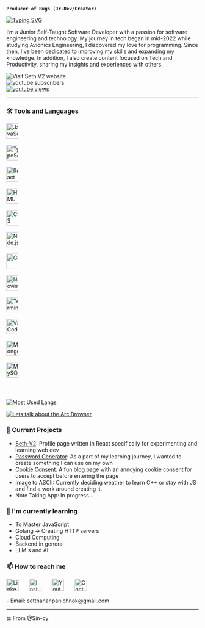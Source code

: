 **`Producer of Bugs (Jr.Dev/Creator)`**

<p align="left">
    <a href="https://git.io/typing-svg"><img src="https://readme-typing-svg.demolab.com?font=JetBrains+Mono+Nl&size=23&duration=1&color=F6C177&vCenter=true&repeat=false&width=435&lines=Pheno+Seth" alt="Typing SVG" /></a>
</p>

<p align="left">
    I’m a Junior Self-Taught Software Developer with a passion for software engineering and technology. 
    My journey in tech began in mid-2022 while studying Avionics Engineering, I discovered my love for programming. Since then, I've been dedicated to improving my skills and expanding my knowledge. 
    In addition, I also create content focused on Tech and Productivity, sharing my insights and experiences with others.
</p>

<p>
    <a href="https://seth-v2.netlify.app/" target="_blank" rel="noopener noreferrer" style="text-decoration: none;">
        <img alt="Visit Seth V2 website" title="Visit Seth V2 website" src="https://img.shields.io/badge/Seth%20V2-9CCFD8?style=for-the-badge&logo=netlify&labelColor=000000" /></a>
    <a href="https://www.youtube.com/channel/UCWam55wUh-OOcvrGJisq0zA?sub_confirmation=1" style="text-decoration: none;">
        <img alt="youtube subscribers" title="Subscribe to my YouTube channel" src="https://custom-icon-badges.demolab.com/youtube/channel/subscribers/UCWam55wUh-OOcvrGJisq0zA?color=%23E05D44&label=SUBSCRIBE&logo=video&logoColor=white&style=for-the-badge&labelColor=CE4630" style="display: block;"/></a>
    <a href="https://www.youtube.com/channel/UCWam55wUh-OOcvrGJisq0zA">
        <img alt="youtube views" title="YouTube views" src="https://custom-icon-badges.demolab.com/youtube/channel/views/UCWam55wUh-OOcvrGJisq0zA?color=%2383C9F4&logo=video&logoColor=white&style=for-the-badge&labelColor=003B6F"/></a>
</p>

---

<!-- <p align="center" > -->
<!--     <a href="https://www.linkedin.com/in/setthanan-panichnok-593346261" ><img width="32px" alt="LinkedIn" title="LinkedIn" src="https://img.icons8.com/fluency/48/26e07f/linkedin.png" /></a> -->
<!--     &#8287;&#8287;&#8287;&#8287;&#8287; -->
<!--     <a href="https://www.instagram.com/seth_edw/" ><img width="32px" alt="Instagram" title="Instagram" src="https://img.icons8.com/?size=160&id=BrU2BBoRXiWq&format=png" /></a> -->
<!--     &#8287;&#8287;&#8287;&#8287;&#8287; -->
<!--     <a href="https://www.youtube.com/channel/UCWam55wUh-OOcvrGJisq0zA?sub_confirmation=1" ><img width="32px" alt="Youtube" title="Youtube" src="https://img.icons8.com/fluency/48/26e07f/youtube-play.png" /></a> -->
<!--     &#8287;&#8287;&#8287;&#8287;&#8287; -->
<!-- </p> -->

<!-- <p align="center"> -->
<!--     <a href="https://git.io/typing-svg"><img src="https://readme-typing-svg.demolab.com?font=JetBrains+Mono+Nl&pause=1000&color=6ECFF7&center=true&vCenter=true&width=435&lines=Self-taught+Jr.+Developer;Never+Stop+Learning" alt="Typing SVG" /></a> -->
<!-- </p> -->

<!-- <p align="center"> -->
<!--     <a href="https://www.youtube.com/channel/UCWam55wUh-OOcvrGJisq0zA?sub_confirmation=1" style="text-decoration: none;"> -->
<!--         <img alt="youtube subscribers" title="Subscribe to my YouTube channel" src="https://custom-icon-badges.demolab.com/youtube/channel/subscribers/UCWam55wUh-OOcvrGJisq0zA?color=%23E05D44&label=SUBSCRIBE&logo=video&logoColor=white&style=for-the-badge&labelColor=CE4630" style="display: block;"/></a> -->
<!--     <a href="https://www.youtube.com/channel/UCWam55wUh-OOcvrGJisq0zA"> -->
<!--         <img alt="youtube views" title="YouTube views" src="https://custom-icon-badges.demolab.com/youtube/channel/views/UCWam55wUh-OOcvrGJisq0zA?color=%2383C9F4&logo=video&logoColor=white&style=for-the-badge&labelColor=003B6F"/></a> -->
<!-- </p> -->

### 🛠 Tools and Languages

<!-- - Languages: JavaScript -->
<!-- - Frontend(Main): JS, TS, React, HTML and CSS -->
<!-- - Backend: Node.js and Express -->
<!-- - Databases: MongoDB, MySQL and GraphQl -->
<!-- - Tools: Git, Vim/Nvim , VSCode(debugging) and Terminal Utils. -->

<!-- Frontend -->
<p align="left" style="width: 30px; padding-right: 0px;">
    <img src="https://cdn.jsdelivr.net/gh/devicons/devicon/icons/javascript/javascript-original.svg" alt="JavaScript" title="JavaScript" width="40" height="40"/>
    &#8287;&#8287;&#8287;&#8287;&#8287;
    <img src="https://cdn.jsdelivr.net/gh/devicons/devicon/icons/typescript/typescript-original.svg" alt="TypeScript" title="TypeScript" width="40" height="40"/>
    &#8287;&#8287;&#8287;&#8287;&#8287;
    <img src="https://cdn.jsdelivr.net/gh/devicons/devicon/icons/react/react-original.svg" alt="React" title="React" width="40" height="40"/>
    &#8287;&#8287;&#8287;&#8287;&#8287;
    <img src="https://cdn.jsdelivr.net/gh/devicons/devicon/icons/html5/html5-original.svg" alt="HTML" title="HTML" width="40" height="40"/>
    &#8287;&#8287;&#8287;&#8287;&#8287;
    <img src="https://cdn.jsdelivr.net/gh/devicons/devicon/icons/css3/css3-original.svg" alt="CSS" title="CSS" width="40" height="40"/>
    &#8287;&#8287;&#8287;&#8287;&#8287;
    <img src="https://cdn.iconscout.com/icon/free/png-512/free-node-js-logo-icon-download-in-svg-png-gif-file-formats--nodejs-programming-language-pack-logos-icons-1174935.png?f=webp&w=512" alt="Node.js" title="Node.js" width="40" height="40"/>
    &#8287;&#8287;&#8287;&#8287;&#8287;
    <!-- Others -->
    <img src="https://cdn.jsdelivr.net/gh/devicons/devicon/icons/git/git-original.svg" alt="Git" title="Git" width="40" height="40"/>
    &#8287;&#8287;&#8287;&#8287;&#8287;
    <img src="https://cdn.jsdelivr.net/gh/devicons/devicon/icons/neovim/neovim-original.svg" alt="Neovim" title="Neovim" width="40" height="40"/>
    &#8287;&#8287;&#8287;&#8287;&#8287;
    <img src="https://img.icons8.com/fluency/48/000000/console.png" alt="Terminal" title="Terminal Utils" width="40" height="40"/>
    &#8287;&#8287;&#8287;&#8287;&#8287;
    <img src="https://cdn.jsdelivr.net/gh/devicons/devicon/icons/vscode/vscode-original.svg" alt="VSCode" title="VSCode" width="40" height="40"/>
    &#8287;&#8287;&#8287;&#8287;&#8287;
    <!-- Databases -->
    <img src="https://cdn.jsdelivr.net/gh/devicons/devicon/icons/mongodb/mongodb-original.svg" alt="MongoDB" title="MongoDB" width="40" height="40"/>
    &#8287;&#8287;&#8287;&#8287;&#8287;
    <img src="https://cdn.jsdelivr.net/gh/devicons/devicon/icons/mysql/mysql-original.svg" alt="MySQL" title="MySQL" width="40" height="40"/>
    &#8287;&#8287;&#8287;&#8287;&#8287;
</p>

#

![Most Used Langs](https://github-readme-stats.vercel.app/api/top-langs/?username=Sin-cy&layout=compact&theme=rose_pine&show_icons=true)

<!-- Tools -->
<!-- <p align="center"> -->
<!-- </p> -->

<!-- Databases -->
<!-- <p align="center"> -->
<!--     <span> -->
<!--     </span> -->
<!-- </p> -->

[![Lets talk about the Arc Browser](https://ytcards.demolab.com/?id=-KuHY6vYP0g&title=Lets+talk+about+the+Arc+Browser&lang=en&timestamp=1699799330&background_color=%230d1117&title_color=%23ffffff&stats_color=%23dedede&max_title_lines=1&width=250&border_radius=5&duration=456 "Lets talk about the Arc Browser")](https://youtu.be/-KuHY6vYP0g?si=qcRQAUJ1lEO-TP9V)

### 🔭 Current Projects

-   [Seth-V2](https://seth-v2.netlify.app/): Profile page written in React specifically for experimenting and learning web dev
-   [Password Generator](https://sincypass-generator.netlify.app/): As a part of my learning journey, I wanted to create something I can use on my own
-   [Cookie Consent](https://unacceptable-cookieconsent.netlify.app/): A fun blog page with an annoying cookie consent for users to accept before entering the page
-   Image to ASCII: Currently deciding weather to learn C++ or stay with JS and find a work around creating it.
-   Note Taking App: In progress...

### 🌱 I'm currently learning

-   To Master JavaScript
-   Golang -> Creating HTTP servers
-   Cloud Computing
-   Backend in general
-   LLM's and AI

### 📫 How to reach me

<p align="left" >
    <a href="https://www.linkedin.com/in/setthanan-panichnok-593346261" ><img width="32px" alt="LinkedIn" title="LinkedIn" src="https://img.icons8.com/fluency/48/26e07f/linkedin.png" /></a>
    &#8287;&#8287;&#8287;&#8287;&#8287;
    <a href="https://www.instagram.com/seth_edw/" ><img width="32px" alt="Instagram" title="Instagram" src="https://img.icons8.com/?size=160&id=BrU2BBoRXiWq&format=png" /></a>
    &#8287;&#8287;&#8287;&#8287;&#8287;
    <a href="https://www.youtube.com/channel/UCWam55wUh-OOcvrGJisq0zA?sub_confirmation=1" ><img width="32px" alt="Youtube" title="Youtube" src="https://img.icons8.com/fluency/48/26e07f/youtube-play.png" /></a>
    &#8287;&#8287;&#8287;&#8287;&#8287;
    <a href="https://seth-v2.netlify.app/#contact/" ><img width="32px" alt="Contact" title="Email me here" src="https://cdn-icons-png.flaticon.com/128/3296/3296464.png" /></a>
    &#8287;&#8287;&#8287;&#8287;&#8287;
</p>
- Email: setthananpanichnok@gmail.com

---

⚖︎ From @Sin-cy

<!---
Sin-cy/Sin-cy is a ✨ special ✨ repository because its `README.md` (this file) appears on your GitHub profile.
You can click the Preview link to take a look at your changes.
--->

